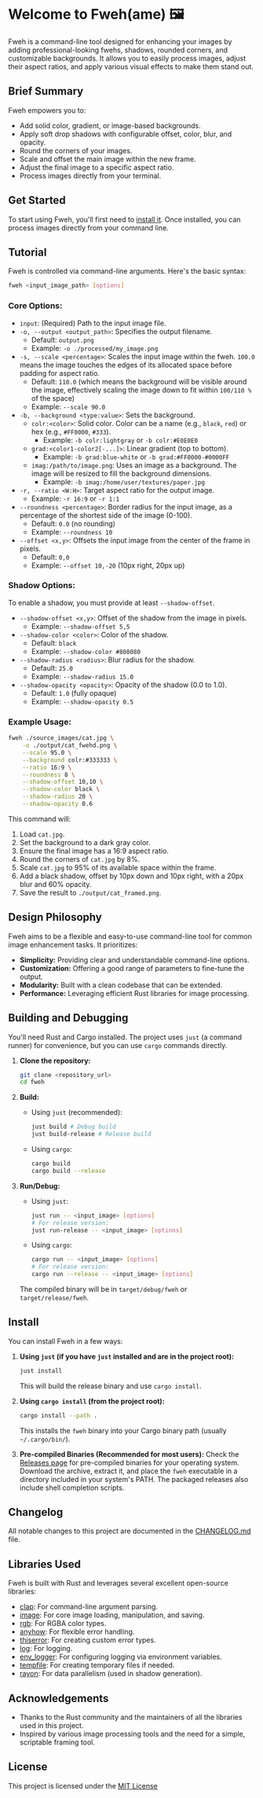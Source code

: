 # Welcome to Fweh(ame) 🖼️

Fweh is a command-line tool designed for enhancing your images by adding professional-looking fwehs, shadows, rounded corners, and customizable backgrounds. It allows you to easily process images, adjust their aspect ratios, and apply various visual effects to make them stand out.

## Brief Summary

Fweh empowers you to:

*   Add solid color, gradient, or image-based backgrounds.
*   Apply soft drop shadows with configurable offset, color, blur, and opacity.
*   Round the corners of your images.
*   Scale and offset the main image within the new frame.
*   Adjust the final image to a specific aspect ratio.
*   Process images directly from your terminal.

## Get Started

To start using Fweh, you'll first need to [install it](#install). Once installed, you can process images directly from your command line.

## Tutorial

Fweh is controlled via command-line arguments. Here's the basic syntax:

```bash
fweh <input_image_path> [options]
```

### Core Options:

*   `input`: (Required) Path to the input image file.
*   `-o, --output <output_path>`: Specifies the output filename.
    *   Default: `output.png`
    *   Example: `-o ./processed/my_image.png`
*   `-s, --scale <percentage>`: Scales the input image within the fweh. `100.0` means the image touches the edges of its allocated space before padding for aspect ratio.
    *   Default: `110.0` (which means the background will be visible around the image, effectively scaling the image down to fit within `100/110 %` of the space)
    *   Example: `--scale 90.0`
*   `-b, --background <type:value>`: Sets the background.
    *   `colr:<color>`: Solid color. Color can be a name (e.g., `black`, `red`) or hex (e.g., `#FF0000`, `#333`).
        *   Example: `-b colr:lightgray` or `-b colr:#E0E0E0`
    *   `grad:<color1-color2[-...]>`: Linear gradient (top to bottom).
        *   Example: `-b grad:blue-white` or `-b grad:#FF0000-#0000FF`
    *   `imag:/path/to/image.png`: Uses an image as a background. The image will be resized to fill the background dimensions.
        *   Example: `-b imag:/home/user/textures/paper.jpg`
*   `-r, --ratio <W:H>`: Target aspect ratio for the output image.
    *   Example: `-r 16:9` or `-r 1:1`
*   `--roundness <percentage>`: Border radius for the input image, as a percentage of the shortest side of the image (0-100).
    *   Default: `0.0` (no rounding)
    *   Example: `--roundness 10`
*   `--offset <x,y>`: Offsets the input image from the center of the frame in pixels.
    *   Default: `0,0`
    *   Example: `--offset 10,-20` (10px right, 20px up)

### Shadow Options:

To enable a shadow, you must provide at least `--shadow-offset`.

*   `--shadow-offset <x,y>`: Offset of the shadow from the image in pixels.
    *   Example: `--shadow-offset 5,5`
*   `--shadow-color <color>`: Color of the shadow.
    *   Default: `black`
    *   Example: `--shadow-color #808080`
*   `--shadow-radius <radius>`: Blur radius for the shadow.
    *   Default: `25.0`
    *   Example: `--shadow-radius 15.0`
*   `--shadow-opacity <opacity>`: Opacity of the shadow (0.0 to 1.0).
    *   Default: `1.0` (fully opaque)
    *   Example: `--shadow-opacity 0.5`

### Example Usage:

```bash
fweh ./source_images/cat.jpg \
    -o ./output/cat_fwehd.png \
    --scale 95.0 \
    --background colr:#333333 \
    --ratio 16:9 \
    --roundness 8 \
    --shadow-offset 10,10 \
    --shadow-color black \
    --shadow-radius 20 \
    --shadow-opacity 0.6
```

This command will:
1.  Load `cat.jpg`.
2.  Set the background to a dark gray color.
3.  Ensure the final image has a 16:9 aspect ratio.
4.  Round the corners of `cat.jpg` by 8%.
5.  Scale `cat.jpg` to 95% of its available space within the frame.
6.  Add a black shadow, offset by 10px down and 10px right, with a 20px blur and 60% opacity.
7.  Save the result to `./output/cat_framed.png`.

## Design Philosophy

Fweh aims to be a flexible and easy-to-use command-line tool for common image enhancement tasks. It prioritizes:

*   **Simplicity:** Providing clear and understandable command-line options.
*   **Customization:** Offering a good range of parameters to fine-tune the output.
*   **Modularity:** Built with a clean codebase that can be extended.
*   **Performance:** Leveraging efficient Rust libraries for image processing.

## Building and Debugging

You'll need Rust and Cargo installed. The project uses `just` (a command runner) for convenience, but you can use `cargo` commands directly.

1.  **Clone the repository:**
    ```bash
    git clone <repository_url>
    cd fweh
    ```

2.  **Build:**
    *   Using `just` (recommended):
        ```bash
        just build # Debug build
        just build-release # Release build
        ```
    *   Using `cargo`:
        ```bash
        cargo build
        cargo build --release
        ```

3.  **Run/Debug:**
    *   Using `just`:
        ```bash
        just run -- <input_image> [options]
        # For release version:
        just run-release -- <input_image> [options]
        ```
    *   Using `cargo`:
        ```bash
        cargo run -- <input_image> [options]
        # For release version:
        cargo run --release -- <input_image> [options]
        ```
    The compiled binary will be in `target/debug/fweh` or `target/release/fweh`.

## Install

You can install Fweh in a few ways:

1.  **Using `just` (if you have `just` installed and are in the project root):**
    ```bash
    just install
    ```
    This will build the release binary and use `cargo install`.

2.  **Using `cargo install` (from the project root):**
    ```bash
    cargo install --path .
    ```
    This installs the `fweh` binary into your Cargo binary path (usually `~/.cargo/bin/`).

3.  **Pre-compiled Binaries (Recommended for most users):**
    Check the [Releases page](https://github.com/your_username/fweh/releases) <!-- TODO: Update this link --> for pre-compiled binaries for your operating system. Download the archive, extract it, and place the `fweh` executable in a directory included in your system's PATH. The packaged releases also include shell completion scripts.

## Changelog

All notable changes to this project are documented in the [CHANGELOG.md](CHANGELOG.md) file.

## Libraries Used

Fweh is built with Rust and leverages several excellent open-source libraries:

*   [clap](https://crates.io/crates/clap): For command-line argument parsing.
*   [image](https://crates.io/crates/image): For core image loading, manipulation, and saving.
*   [rgb](https://crates.io/crates/rgb): For RGBA color types.
*   [anyhow](https://crates.io/crates/anyhow): For flexible error handling.
*   [thiserror](https://crates.io/crates/thiserror): For creating custom error types.
*   [log](https://crates.io/crates/log): For logging.
*   [env_logger](https://crates.io/crates/env_logger): For configuring logging via environment variables.
*   [tempfile](https://crates.io/crates/tempfile): For creating temporary files if needed.
*   [rayon](https://crates.io/crates/rayon): For data parallelism (used in shadow generation).

## Acknowledgements

*   Thanks to the Rust community and the maintainers of all the libraries used in this project.
*   Inspired by various image processing tools and the need for a simple, scriptable framing tool.

## License

This project is licensed under the [MIT License](LICENSE) 
